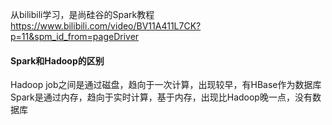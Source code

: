 从bilibili学习，是尚硅谷的Spark教程
https://www.bilibili.com/video/BV11A411L7CK?p=11&spm_id_from=pageDriver

#### Spark和Hadoop的区别
Hadoop job之间是通过磁盘，趋向于一次计算，出现较早，有HBase作为数据库
Spark是通过内存，趋向于实时计算，基于内存，出现比Hadoop晚一点，没有数据库